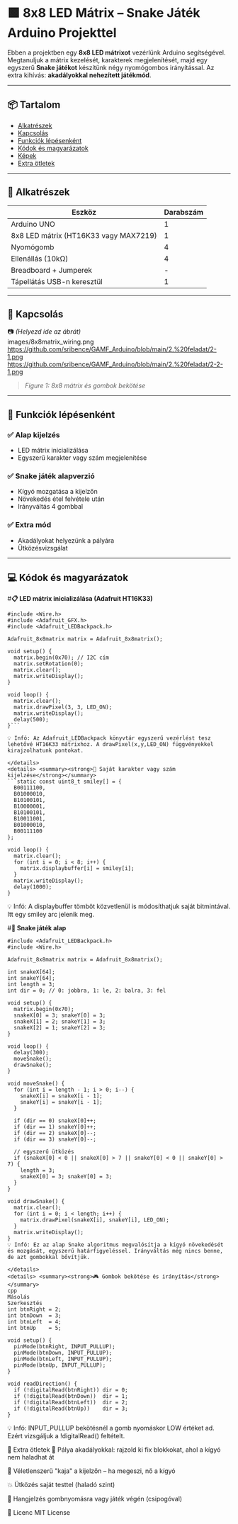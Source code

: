 # 🟩 8x8 LED Mátrix – Snake Játék Arduino Projekttel

Ebben a projektben egy **8x8 LED mátrixot** vezérlünk Arduino segítségével. Megtanuljuk a mátrix kezelését, karakterek megjelenítését, majd egy egyszerű **Snake játékot** készítünk négy nyomógombos irányítással. Az extra kihívás: **akadályokkal nehezített játékmód**.

---

## 📦 Tartalom

- [Alkatrészek](#alkatrészek)
- [Kapcsolás](#kapcsolás)
- [Funkciók lépésenként](#funkciók-lépésenként)
- [Kódok és magyarázatok](#kódok-és-magyarázatok)
- [Képek](#képek)
- [Extra ötletek](#extra-ötletek)

---

## 🧰 Alkatrészek

| Eszköz              | Darabszám |
|---------------------|-----------|
| Arduino UNO         | 1         |
| 8x8 LED mátrix (HT16K33 vagy MAX7219) | 1         |
| Nyomógomb           | 4         |
| Ellenállás (10kΩ)   | 4         |
| Breadboard + Jumperek | -       |
| Tápellátás USB-n keresztül | 1   |

---

## 🧠 Kapcsolás

📷 *(Helyezd ide az ábrát)*  
images/8x8matrix_wiring.png
https://github.com/sribence/GAMF_Arduino/blob/main/2.%20feladat/2-1.png
https://github.com/sribence/GAMF_Arduino/blob/main/2.%20feladat/2-2-1.png
> _Figure 1: 8x8 mátrix és gombok bekötése_

---

## 🧭 Funkciók lépésenként

### ✅ Alap kijelzés
- LED mátrix inicializálása
- Egyszerű karakter vagy szám megjelenítése

### ✅ Snake játék alapverzió
- Kígyó mozgatása a kijelzőn
- Növekedés étel felvétele után
- Irányváltás 4 gombbal

### ✅ Extra mód
- Akadályokat helyezünk a pályára
- Ütközésvizsgálat

---

## 💻 Kódok és magyarázatok

#<strong>📋 LED mátrix inicializálása (Adafruit HT16K33)</strong>

```
#include <Wire.h>
#include <Adafruit_GFX.h>
#include <Adafruit_LEDBackpack.h>

Adafruit_8x8matrix matrix = Adafruit_8x8matrix();

void setup() {
  matrix.begin(0x70); // I2C cím
  matrix.setRotation(0);
  matrix.clear();
  matrix.writeDisplay();
}

void loop() {
  matrix.clear();
  matrix.drawPixel(3, 3, LED_ON);
  matrix.writeDisplay();
  delay(500);
}```

💡 Infó: Az Adafruit_LEDBackpack könyvtár egyszerű vezérlést tesz lehetővé HT16K33 mátrixhoz. A drawPixel(x,y,LED_ON) függvényekkel kirajzolhatunk pontokat.

</details>
<details> <summary><strong>🔢 Saját karakter vagy szám kijelzése</strong></summary>
```static const uint8_t smiley[] = {
  B00111100,
  B01000010,
  B10100101,
  B10000001,
  B10100101,
  B10011001,
  B01000010,
  B00111100
};

void loop() {
  matrix.clear();
  for (int i = 0; i < 8; i++) {
    matrix.displaybuffer[i] = smiley[i];
  }
  matrix.writeDisplay();
  delay(1000);
}
```

💡 Infó: A displaybuffer tömböt közvetlenül is módosíthatjuk saját bitmintával. Itt egy smiley arc jelenik meg.


#<strong>🐍 Snake játék alap</strong>
```
#include <Adafruit_LEDBackpack.h>
#include <Wire.h>

Adafruit_8x8matrix matrix = Adafruit_8x8matrix();

int snakeX[64];
int snakeY[64];
int length = 3;
int dir = 0; // 0: jobbra, 1: le, 2: balra, 3: fel

void setup() {
  matrix.begin(0x70);
  snakeX[0] = 3; snakeY[0] = 3;
  snakeX[1] = 2; snakeY[1] = 3;
  snakeX[2] = 1; snakeY[2] = 3;
}

void loop() {
  delay(300);
  moveSnake();
  drawSnake();
}

void moveSnake() {
  for (int i = length - 1; i > 0; i--) {
    snakeX[i] = snakeX[i - 1];
    snakeY[i] = snakeY[i - 1];
  }

  if (dir == 0) snakeX[0]++;
  if (dir == 1) snakeY[0]++;
  if (dir == 2) snakeX[0]--;
  if (dir == 3) snakeY[0]--;

  // egyszerű ütközés
  if (snakeX[0] < 0 || snakeX[0] > 7 || snakeY[0] < 0 || snakeY[0] > 7) {
    length = 3;
    snakeX[0] = 3; snakeY[0] = 3;
  }
}

void drawSnake() {
  matrix.clear();
  for (int i = 0; i < length; i++) {
    matrix.drawPixel(snakeX[i], snakeY[i], LED_ON);
  }
  matrix.writeDisplay();
}
💡 Infó: Ez az alap Snake algoritmus megvalósítja a kígyó növekedését és mozgását, egyszerű határfigyeléssel. Irányváltás még nincs benne, de azt gombokkal bővítjük.

</details>
<details> <summary><strong>🎮 Gombok bekötése és irányítás</strong></summary>
cpp
Másolás
Szerkesztés
int btnRight = 2;
int btnDown  = 3;
int btnLeft  = 4;
int btnUp    = 5;

void setup() {
  pinMode(btnRight, INPUT_PULLUP);
  pinMode(btnDown, INPUT_PULLUP);
  pinMode(btnLeft, INPUT_PULLUP);
  pinMode(btnUp, INPUT_PULLUP);
}

void readDirection() {
  if (!digitalRead(btnRight)) dir = 0;
  if (!digitalRead(btnDown))  dir = 1;
  if (!digitalRead(btnLeft))  dir = 2;
  if (!digitalRead(btnUp))    dir = 3;
}
```

💡 Infó: INPUT_PULLUP bekötésnél a gomb nyomáskor LOW értéket ad. Ezért vizsgáljuk a !digitalRead() feltételt.

</details>



🔁 Extra ötletek
 🧱 Pálya akadályokkal: rajzold ki fix blokkokat, ahol a kígyó nem haladhat át

 🍎 Véletlenszerű "kaja" a kijelzőn – ha megeszi, nő a kígyó

 💥 Ütközés saját testtel (haladó szint)

 🎵 Hangjelzés gombnyomásra vagy játék végén (csipogóval)

📄 Licenc
MIT License
